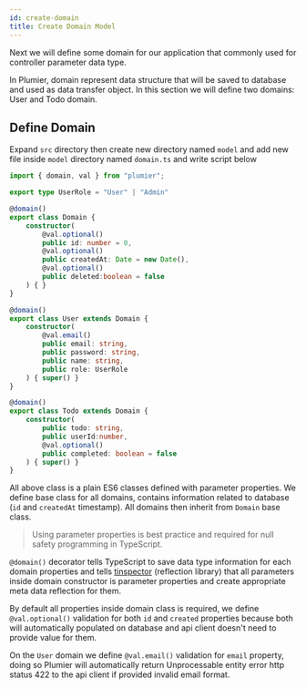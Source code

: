 ```yaml
---
id: create-domain
title: Create Domain Model
---
```


Next we will define some domain for our application that commonly used for controller parameter data type.

In Plumier, domain represent data structure that will be saved to database and used as data transfer object. In this section we will define two domains: User and Todo domain.

## Define Domain
Expand `src` directory then create new directory named `model` and add new file inside `model` directory named `domain.ts` and write script below

```typescript
import { domain, val } from "plumier";

export type UserRole = "User" | "Admin"

@domain()
export class Domain {
    constructor(
        @val.optional()
        public id: number = 0,
        @val.optional()
        public createdAt: Date = new Date(),
        @val.optional()
        public deleted:boolean = false
    ) { }
}

@domain()
export class User extends Domain {
    constructor(
        @val.email()
        public email: string,
        public password: string,
        public name: string,
        public role: UserRole
    ) { super() }
}

@domain()
export class Todo extends Domain {
    constructor(
        public todo: string,
        public userId:number,
        @val.optional()
        public completed: boolean = false
    ) { super() }
}
```

All above class is a plain ES6 classes defined with parameter properties. We define base class for all domains, contains information related to database (`id` and `createdAt` timestamp). All domains then inherit from `Domain` base class.

> Using parameter properties is best practice and required for null safety programming in TypeScript. 

`@domain()` decorator tells TypeScript to save data type information for each domain properties and tells [tinspector](https://github.com/plumier/tinspector) (reflection library) that all parameters inside domain constructor is parameter properties and create appropriate meta data reflection for them.

By default all properties inside domain class is required, we define `@val.optional()` validation for both `id` and `created` properties because both will automatically populated on database and api client doesn't need to provide value for them.

On the `User` domain we define `@val.email()` validation for `email` property, doing so Plumier will automatically return Unprocessable entity error http status 422 to the api client if provided invalid email format.

